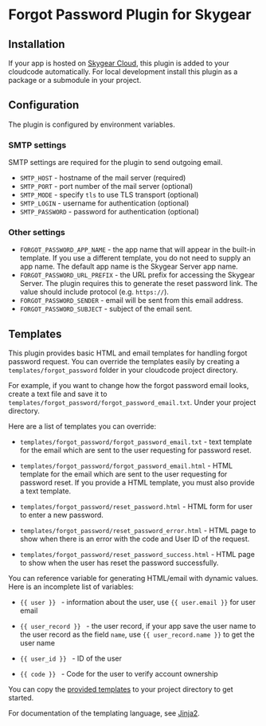 # Forgot Password Plugin for Skygear

## Installation

If your app is hosted on [Skygear Cloud](https://portal.skygear.io/), this
plugin is added to your cloudcode automatically. For local development
install this plugin as a package or a submodule in your project.

## Configuration

The plugin is configured by environment variables.

### SMTP settings

SMTP settings are required for the plugin to send outgoing email.

* `SMTP_HOST` - hostname of the mail server (required)
* `SMTP_PORT` - port number of the mail server (optional)
* `SMTP_MODE` - specify `tls` to use TLS transport (optional)
* `SMTP_LOGIN` - username for authentication (optional)
* `SMTP_PASSWORD` - password for authentication (optional)

### Other settings

* `FORGOT_PASSWORD_APP_NAME` - the app name that will appear in the built-in
  template. If you use a different template, you do not need to supply an
  app name. The default app name is the Skygear Server app name.
* `FORGOT_PASSWORD_URL_PREFIX` - the URL prefix for accessing the Skygear
  Server. The plugin requires this to generate the reset password link.
  The value should include protocol (e.g. `https://`).
* `FORGOT_PASSWORD_SENDER` - email will be sent from this email address.
* `FORGOT_PASSWORD_SUBJECT` - subject of the email sent.

## Templates

This plugin provides basic HTML and email templates for handling forgot
password request. You can override the templates easily by creating
a `templates/forgot_password` folder in your cloudcode project directory.

For example, if you want to change how the forgot password email looks, create
a text file and save it to
`templates/forgot_password/forgot_password_email.txt`. Under your project
directory.

Here are a list of templates you can override:

* `templates/forgot_password/forgot_password_email.txt` - text template for
  the email which are sent to the user requesting for password reset.

* `templates/forgot_password/forgot_password_email.html` - HTML template for
  the email which are sent to the user requesting for password reset. If
  you provide a HTML template, you must also provide a text template.

* `templates/forgot_password/reset_password.html` - HTML form for user
  to enter a new password.

* `templates/forgot_password/reset_password_error.html` - HTML page
  to show when there is an error with the code and User ID of the request.

* `templates/forgot_password/reset_password_success.html` - HTML page
  to show when the user has reset the password successfully.

You can reference variable for generating HTML/email with dynamic values. Here
is an incomplete list of variables:

* `{{ user }} ` - information about the user, use `{{ user.email }}`
  for user email

* `{{ user_record }} ` - the user record, if your app save the user name
  to the user record as the field `name`, use `{{ user_record.name }}` to get
  the user name

* `{{ user_id }} ` - ID of the user

* `{{ code }} ` - Code for the user to verify account ownership

You can copy the [provided templates](forgot_password/templates) to your
project directory to get started.

For documentation of the templating language, see
[Jinja2](http://jinja.pocoo.org/docs/dev/templates/).
